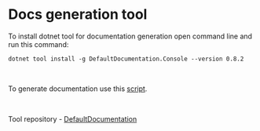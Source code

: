 # Docs generation tool

To install dotnet tool for documentation generation open command line and run this command:

`dotnet tool install -g DefaultDocumentation.Console --version 0.8.2`

<br />

To generate documentation use this [script](../../Scripts/Docs/Docs%20Generate.ps1).

<br/>

Tool repository - [DefaultDocumentation](https://github.com/Doraku/DefaultDocumentation)
